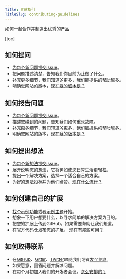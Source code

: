 ```yaml
---
Title: 贡献指引
TitleSlug: contributing-guidelines
---
```

如何一起合作并制造出优秀的产品

[toc]

## 如何提问

* [为每个新问题提交issue](https://github.com/datenstrom/yellow/issues)。
* 把问题描述清楚，告知我们你目前为止做了什么。
* 补充更多细节，我们知道的更多，我们能提供的帮助越多。
* 明确您网站的版本，[现在我的版本是？](https://github.com/datenstrom/yellow-extensions/tree/master/source/update)

## 如何报告问题

* [为每个新问题提交issue](https://github.com/datenstrom/yellow/issues)。
* 描述您碰到的问题，告知我们如何重现故障。
* 补充更多细节，我们知道的更多，我们能提供的帮助越多。
* 明确您网站的版本，[现在我的版本是？](https://github.com/datenstrom/yellow-extensions/tree/master/source/update)

## 如何提出想法
* [为每个新想法提交issue](https://github.com/datenstrom/yellow/issues)。
* 展开说明您的想法，它将何如使您日常生活更轻松。
* 提出一个解决方案，选择一个适合自己的方案。
* 为好的想法投标并为他们点赞。[现在什么流行？](https://github.com/datenstrom/yellow/issues?q=is%3Aopen+is%3Aissue+sort%3Areactions-%2B1-desc+label%3Aidea)

## 如何创建自己的扩展

* [找个示例功能](https://github.com/schulle4u/yellow-extension-helloworld)或者[示例主题](https://github.com/schulle4u/yellow-extension-basic)开始。
* 想象一下用户想要什么，以寻求简单的解决方案为目的。
* 把您的扩展上传到GitHub，如果需要帮助让我们知道。
* 在官方代码仓发布您的扩展。 [现在有那些可用？](https://github.com/datenstrom/yellow-extensions)

## 如何取得联系

* 在[GitHub](https://github.com/datenstrom/yellow)、[Gitter](https://gitter.im/datenstrom/yellow)、[Twitter](https://twitter.com/datendeveloper)跟随我们或者[发个信息](https://datenstrom.se/contact/)。
* 如果愿意，回答问题并解决问题。
* 在每个月初加入我们的开发者会议。[怎么安排的？](https://github.com/datenstrom/yellow/issues/521)
